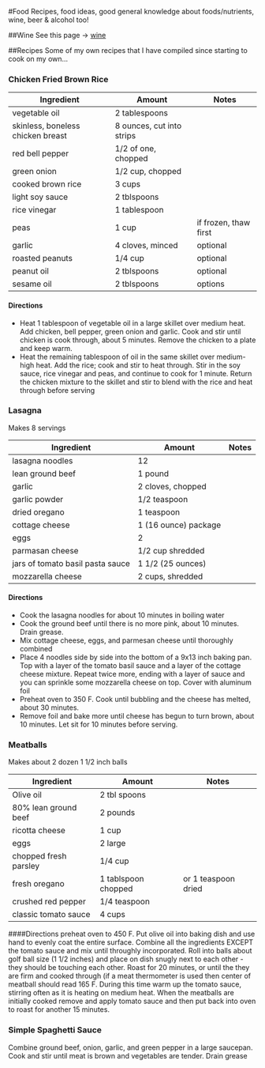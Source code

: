 #Food
Recipes, food ideas, good general knowledge about foods/nutrients, wine, beer & alcohol too!

##Wine
See this page -> [wine](https://github.com/comychitz/knowledge/blob/master/food/wine.md)

##Recipes
Some of my own recipes that I have compiled since starting to cook on my own...

### Chicken Fried Brown Rice

| Ingredient | Amount | Notes |
| --- | --- | --- |
| vegetable oil | 2 tablespoons | 
| skinless, boneless chicken breast | 8 ounces, cut into strips
| red bell pepper | 1/2 of one, chopped | 
| green onion | 1/2 cup, chopped
| cooked brown rice | 3 cups
| light soy sauce | 2 tblspoons |
| rice vinegar | 1 tablespoon |
| peas | 1 cup | if frozen, thaw first |
| garlic | 4 cloves, minced | optional 
| roasted peanuts | 1/4 cup | optional 
| peanut oil | 2 tblspoons | optional
| sesame oil | 2 tblspoons | options

#### Directions
* Heat 1 tablespoon of vegetable oil in a large skillet over medium heat. Add chicken, bell pepper, green onion and garlic. Cook and stir until chicken is cook through, about 5 minutes. Remove the chicken to a plate and keep warm.
* Heat the remaining tablespoon of oil in the same skillet over medium-high heat. Add the rice; cook and stir to heat through. Stir in the soy sauce, rice vinegar and peas, and continue to cook for 1 minute. Return the chicken mixture to the skillet and stir to blend with the rice and heat through before serving

### Lasagna
Makes 8 servings

| Ingredient | Amount | Notes |
| --- | --- | --- |
| lasagna noodles | 12 |
| lean ground beef | 1 pound |
| garlic | 2 cloves, chopped |
| garlic powder | 1/2 teaspoon |
| dried oregano | 1 teaspoon |
| cottage cheese | 1 (16 ounce) package |
| eggs | 2 |
| parmasan cheese | 1/2 cup shredded |
| jars of tomato basil pasta sauce | 1 1/2 (25 ounces)
| mozzarella cheese | 2 cups, shredded |

#### Directions
* Cook the lasagna noodles for about 10 minutes in boiling water
* Cook the ground beef until there is no more pink, about 10 minutes. Drain grease.
* Mix cottage cheese, eggs, and parmesan cheese until thoroughly combined
* Place 4 noodles side by side into the bottom of a 9x13 inch baking pan. Top with a layer of the tomato basil sauce and a layer of the cottage cheese mixture. Repeat twice more, ending with a layer of sauce and you can sprinkle some mozzarella cheese on top. Cover with aluminum foil
* Preheat oven to 350 F. Cook until bubbling and the cheese has melted, about 30 minutes.
* Remove foil and bake more until cheese has begun to turn brown, about 10 minutes. Let sit for 10 minutes before serving.


### Meatballs
Makes about 2 dozen 1 1/2 inch balls

| Ingredient | Amount | Notes |
| --- | --- | --- |
| Olive oil | 2 tbl spoons |
| 80% lean ground beef | 2 pounds |
| ricotta cheese | 1 cup  |
| eggs | 2 large |
| chopped fresh parsley | 1/4 cup |
| fresh oregano | 1 tablspoon chopped | or 1 teaspoon dried
| crushed red pepper | 1/4 teaspoon |
| classic tomato sauce | 4 cups

####Directions
preheat oven to 450 F. Put olive oil into baking dish and use hand to evenly coat the entire surface. Combine all the ingredients EXCEPT the tomato sauce and mix until throughly incorporated. Roll into balls about golf ball size (1 1/2 inches) and place on dish snugly next to each other - they should be touching each other. Roast for 20 minutes, or until the they are firm and cooked through (if a meat thermometer is used then center of meatball should read 165 F. During this time warm up the tomato sauce, stirring often as it is heating on medium heat. When the meatballs are initially cooked remove and apply tomato sauce and then put back into oven to roast for another 15 minutes.

### Simple Spaghetti Sauce
Combine ground beef, onion, garlic, and green pepper in a large saucepan. Cook and stir until meat is brown and vegetables are tender. Drain grease
